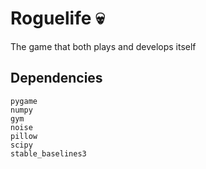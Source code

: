 # Roguelife 💀
The game that both plays and develops itself

## Dependencies
```
pygame
numpy
gym
noise
pillow
scipy
stable_baselines3
```
